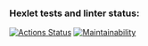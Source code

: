 ### Hexlet tests and linter status:
[![Actions Status](https://github.com/selfexpression/frontend-project-46/workflows/hexlet-check/badge.svg)](https://github.com/selfexpression/frontend-project-46/actions) 
[![Maintainability](https://api.codeclimate.com/v1/badges/d0c97277dc304948a7bf/maintainability)](https://codeclimate.com/github/selfexpression/frontend-project-46/maintainability)